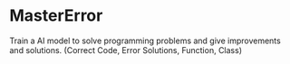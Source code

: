 # MasterError
Train a AI model to solve programming problems and give improvements and solutions. (Correct Code, Error Solutions, Function, Class)
